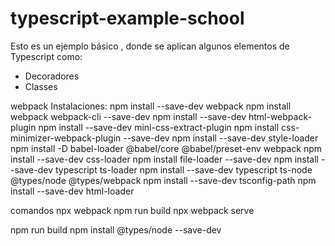 # typescript-example-school
Esto es un ejemplo  básico , donde se aplican algunos elementos de  Typescript como:

* Decoradores
* Classes




webpack
Instalaciones: 
npm install --save-dev webpack
npm install webpack webpack-cli --save-dev
npm install --save-dev html-webpack-plugin
npm install --save-dev mini-css-extract-plugin
npm install css-minimizer-webpack-plugin --save-dev
npm install --save-dev style-loader
npm install -D babel-loader @babel/core @babel/preset-env webpack
npm install --save-dev css-loader
npm install file-loader --save-dev
npm install --save-dev typescript ts-loader
npm install --save-dev typescript ts-node @types/node @types/webpack
npm install --save-dev tsconfig-path
npm install --save-dev html-loader


comandos
npx webpack
npm run build
npx webpack serve





npm run build
npm install @types/node --save-dev